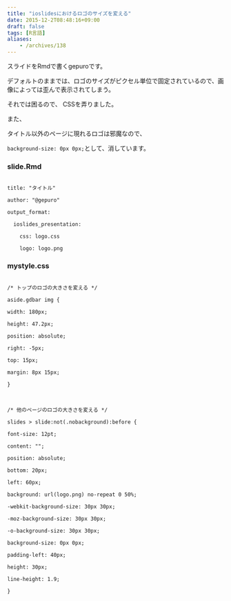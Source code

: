 ```yaml
---
title: "ioslidesにおけるロゴのサイズを変える"
date: 2015-12-2T08:48:16+09:00
draft: false
tags: [R言語]
aliases:
    - /archives/138
---
```


スライドをRmdで書くgepuroです。

デフォルトのままでは、ロゴのサイズがピクセル単位で固定されているので、画像によっては歪んで表示されてしまう。

それでは困るので、 CSSを弄りました。

また、

タイトル以外のページに現れるロゴは邪魔なので、

<code>background-size: 0px 0px;</code>として、消しています。

### slide.Rmd

~~~{r}

title: "タイトル"

author: "@gepuro"

output_format:

  ioslides_presentation:

    css: logo.css

    logo: logo.png

~~~



### mystyle.css

~~~{css}

/* トップのロゴの大きさを変える */

aside.gdbar img {

width: 180px;

height: 47.2px;

position: absolute;

right: -5px;

top: 15px;

margin: 8px 15px;

}



/* 他のページのロゴの大きさを変える */

slides > slide:not(.nobackground):before {

font-size: 12pt;

content: "";

position: absolute;

bottom: 20px;

left: 60px;

background: url(logo.png) no-repeat 0 50%;

-webkit-background-size: 30px 30px;

-moz-background-size: 30px 30px;

-o-background-size: 30px 30px;

background-size: 0px 0px;

padding-left: 40px;

height: 30px;

line-height: 1.9;

}

~~~
